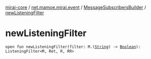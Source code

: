 [mirai-core](../../index.md) / [net.mamoe.mirai.event](../index.md) / [MessageSubscribersBuilder](index.md) / [newListeningFilter](./new-listening-filter.md)

# newListeningFilter

`open fun newListeningFilter(filter: M.(`[`String`](https://kotlinlang.org/api/latest/jvm/stdlib/kotlin/-string/index.html)`) -> `[`Boolean`](https://kotlinlang.org/api/latest/jvm/stdlib/kotlin/-boolean/index.html)`): ListeningFilter<M, Ret, R, RR>`